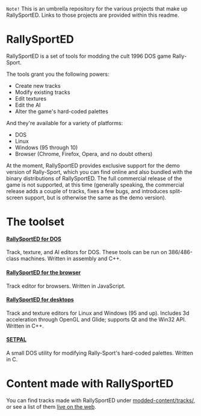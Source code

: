 `Note!` This is an umbrella repository for the various projects that make up RallySportED. Links to those projects are provided within this readme.

# RallySportED
RallySportED is a set of tools for modding the cult 1996 DOS game Rally-Sport.

The tools grant you the following powers:
- Create new tracks
- Modify existing tracks
- Edit textures
- Edit the AI
- Alter the game's hard-coded palettes

And they're available for a variety of platforms:
- DOS
- Linux
- Windows (95 through 10)
- Browser (Chrome, Firefox, Opera, and no doubt others)

At the moment, RallySportED provides exclusive support for the demo version of Rally-Sport, which you can find online and also bundled with the binary distributions of RallySportED. The full commercial release of the game is not supported, at this time (generally speaking, the commercial release adds a couple of tracks, fixes a few bugs, and introduces split-screen support, but is otherwise the same as the demo version).

# The toolset
#### [RallySportED for DOS](../../../rallysported-dos)
Track, texture, and AI editors for DOS. These tools can be run on 386/486-class machines. Written in assembly and C++.

#### [RallySportED for the browser](../../../rallysported-js)
Track editor for browsers. Written in JavaScript.

#### [RallySportED for desktops](../../../rallysported-diverse)
Track and texture editors for Linux and Windows (95 and up). Includes 3d acceleration through OpenGL and Glide; supports Qt and the Win32 API. Written in C++.

#### [SETPAL](../../../rallysported-setpal)
A small DOS utility for modifying Rally-Sport's hard-coded palettes. Written in C.

# Content made with RallySportED
You can find tracks made with RallySportED under [modded-content/tracks/](modded-content/tracks/), or see a list of them [live on the web](http://www.tarpeeksihyvaesoft.com/rallysported/tracklist/).
